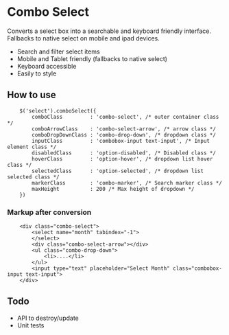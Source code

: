 # Combo Select

Converts a select box into a searchable and keyboard friendly interface. Fallbacks to native select on mobile and ipad devices.

* Search and filter select items
* Mobile and Tablet friendly (fallbacks to native select)
* Keyboard accessible
* Easily to style

## How to use

        $('select').comboSelect({
            comboClass         : 'combo-select', /* outer container class */
			comboArrowClass    : 'combo-select-arrow', /* arrow class */
			comboDropDownClass : 'combo-drop-down', /* dropdown class */
			inputClass         : 'combobox-input text-input', /* Input element class */
			disabledClass      : 'option-disabled', /* Disabled class */
			hoverClass         : 'option-hover', /* dropdown list hover class */
			selectedClass      : 'option-selected', /* dropdown list selected class */
			markerClass        : 'combo-marker', /* Search marker class */
			maxHeight          : 200 /* Max height of dropdown */
        })

### Markup after conversion

    	<div class="combo-select">
    		<select name="month" tabindex="-1">
    		</select>
    		<div class="combo-select-arrow"></div>
    		<ul class="combo-drop-down">
    			<li>....</li>
    		</ul>
    		<input type="text" placeholder="Select Month" class="combobox-input text-input">
    	</div>

## Todo
* API to destroy/update
* Unit tests